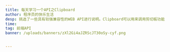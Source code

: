 ```yaml
---
title: 每天学习一个API之Clipboard
author: 程序员的快乐生活
desp: 挑选了一些具有较强兼容性的WEB API进行说明。Clipboard可以用来调用剪切板功能
time: 
tag: 前端API
banner: /uploads/banners/zXl2Gi4aJZRScJT30oSy-cyf.png


---
```


